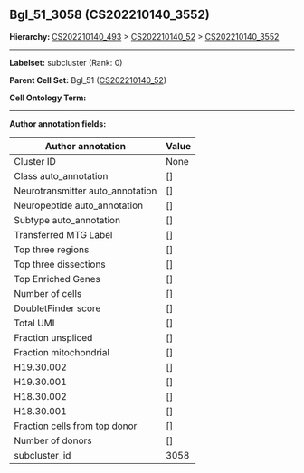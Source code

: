 ## Bgl_51_3058 (CS202210140_3552)
<b>Hierarchy: </b>
[CS202210140_493](https://purl.brain-bican.org/taxonomy/CS202210140#CS202210140_493) >
[CS202210140_52](https://purl.brain-bican.org/taxonomy/CS202210140#CS202210140_52) >
[CS202210140_3552](https://purl.brain-bican.org/taxonomy/CS202210140#CS202210140_3552)

---


**Labelset:** subcluster (Rank: 0)

**Parent Cell Set:** Bgl_51 ([CS202210140_52](https://purl.brain-bican.org/taxonomy/CS202210140#CS202210140_52))



**Cell Ontology Term:** 

[MARKER GENES.]: #


---

[TRANSFERRED ANNOTATIONS.]: #


[AUTHOR ANNOTATION FIELDS.]: #


**Author annotation fields:**

| Author annotation | Value |
|-------------------|-------|
|Cluster ID|None|
|Class auto_annotation|[]|
|Neurotransmitter auto_annotation|[]|
|Neuropeptide auto_annotation|[]|
|Subtype auto_annotation|[]|
|Transferred MTG Label|[]|
|Top three regions|[]|
|Top three dissections|[]|
|Top Enriched Genes|[]|
|Number of cells|[]|
|DoubletFinder score|[]|
|Total UMI|[]|
|Fraction unspliced|[]|
|Fraction mitochondrial|[]|
|H19.30.002|[]|
|H19.30.001|[]|
|H18.30.002|[]|
|H18.30.001|[]|
|Fraction cells from top donor|[]|
|Number of donors|[]|
|subcluster_id|3058|
